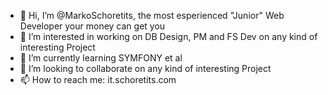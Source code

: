 - 👋 Hi, I’m @MarkoSchoretits, 
        the most esperienced "Junior" Web Developer 
        your money can get you
- 👀 I’m interested in working on DB Design, PM and FS Dev on any kind of interesting Project
- 🌱 I’m currently learning SYMFONY et al
- 💞️ I’m looking to collaborate on any kind of interesting Project
- 📫 How to reach me: it.schoretits.com
